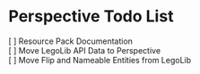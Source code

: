 # Perspective Todo List

[ ] Resource Pack Documentation  
[ ] Move LegoLib API Data to Perspective  
[ ] Move Flip and Nameable Entities from LegoLib
